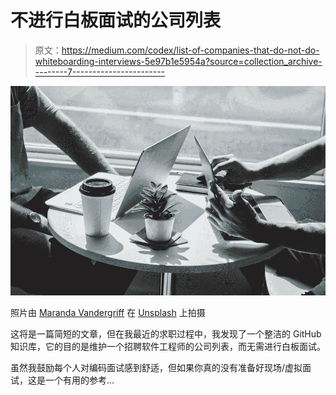 # 不进行白板面试的公司列表

> 原文：<https://medium.com/codex/list-of-companies-that-do-not-do-whiteboarding-interviews-5e97b1e5954a?source=collection_archive---------7----------------------->

![](img/8a8cc0822abc7e54505b2f8f2fdbaa18.png)

照片由 [Maranda Vandergriff](https://unsplash.com/@mkvandergriff) 在 [Unsplash](https://unsplash.com/s/photos/interview?utm_source=unsplash&utm_medium=referral&utm_content=creditCopyText) 上拍摄

这将是一篇简短的文章，但在我最近的求职过程中，我发现了一个整洁的 GitHub 知识库，它的目的是维护一个招聘软件工程师的公司列表，而无需进行白板面试。

虽然我鼓励每个人对编码面试感到舒适，但如果你真的没有准备好现场/虚拟面试，这是一个有用的参考…